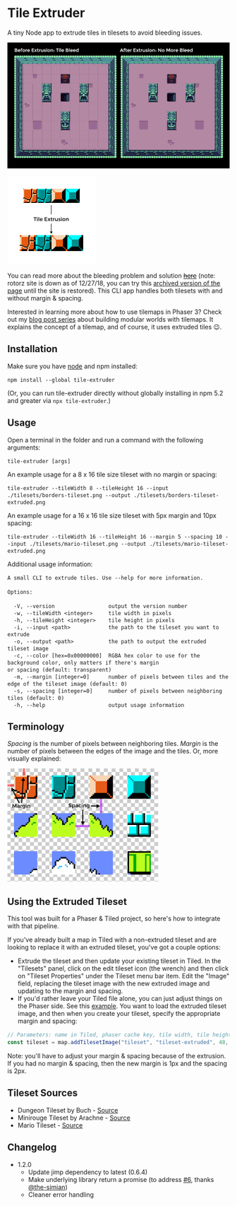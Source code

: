 # Tile Extruder

A tiny Node app to extrude tiles in tilesets to avoid bleeding issues.

![demo](./images/demo.png)

![explanation](./images/explanation.png)

You can read more about the bleeding problem and solution [~~here~~](http://rotorz.com/unity/tile-system/docs/edge-correction) (note: rotorz site is down as of 12/27/18, you can try this [archived version of the page](https://web.archive.org/web/20180411151113/http://rotorz.com/unity/tile-system/docs/edge-correction) until the site is restored). This CLI app handles both tilesets with and without margin & spacing.

Interested in learning more about how to use tilemaps in Phaser 3? Check out my [blog post series](https://medium.com/@michaelwesthadley/modular-game-worlds-in-phaser-3-tilemaps-1-958fc7e6bbd6) about building modular worlds with tilemaps. It explains the concept of a tilemap, and of course, it uses extruded tiles 😉.

## Installation

Make sure you have [node](https://nodejs.org/en/) and npm installed:

```
npm install --global tile-extruder
```

(Or, you can run tile-extruder directly without globally installing in npm 5.2 and greater via `npx tile-extruder`.)

## Usage

Open a terminal in the folder and run a command with the following arguments:

```
tile-extruder [args]
```

An example usage for a 8 x 16 tile size tileset with no margin or spacing:

```
tile-extruder --tileWidth 8 --tileHeight 16 --input ./tilesets/borders-tileset.png --output ./tilesets/borders-tileset-extruded.png
```

An example usage for a 16 x 16 tile size tileset with 5px margin and 10px spacing:

```
tile-extruder --tileWidth 16 --tileHeight 16 --margin 5 --spacing 10 --input ./tilesets/mario-tileset.png --output ./tilesets/mario-tileset-extruded.png
```

Additional usage information:

```
A small CLI to extrude tiles. Use --help for more information.

Options:

  -V, --version                 output the version number
  -w, --tileWidth <integer>     tile width in pixels
  -h, --tileHeight <integer>    tile height in pixels
  -i, --input <path>            the path to the tileset you want to extrude
  -o, --output <path>           the path to output the extruded tileset image
  -c, --color [hex=0x00000000]  RGBA hex color to use for the background color, only matters if there's margin                                or spacing (default: transparent)
  -m, --margin [integer=0]      number of pixels between tiles and the edge of the tileset image (default: 0)
  -s, --spacing [integer=0]     number of pixels between neighboring tiles (default: 0)
  -h, --help                    output usage information
```

## Terminology

_Spacing_ is the number of pixels between neighboring tiles. _Margin_ is the number of pixels between the edges of the image and the tiles. Or, more visually explained:

![Margin and spacing](./images/margin-and-spacing.png)

## Using the Extruded Tileset

This tool was built for a Phaser & Tiled project, so here's how to integrate with that pipeline.

If you've already built a map in Tiled with a non-extruded tileset and are looking to replace it with an extruded tileset, you've got a couple options:

* Extrude the tileset and then update your existing tileset in Tiled. In the "Tilesets" panel, click on the edit tileset icon (the wrench) and then click on "Tileset Properties" under the Tileset menu bar item. Edit the "Image" field, replacing the tileset image with the new extruded image and updating to the margin and spacing.
* If you'd rather leave your Tiled file alone, you can just adjust things on the Phaser side. See this [example](https://github.com/sporadic-labs/tile-extruder/blob/master/phaser-test/main.js). You want to load the extruded tileset image, and then when you create your tileset, specify the appropriate margin and spacing:

```js
// Parameters: name in Tiled, phaser cache key, tile width, tile height, margin, spacing
const tileset = map.addTilesetImage("tileset", "tileset-extruded", 48, 48, 1, 2);
```

Note: you'll have to adjust your margin & spacing because of the extrusion. If you had no margin & spacing, then the new margin is 1px and the spacing is 2px.

## Tileset Sources

* Dungeon Tileset by Buch - [Source](https://opengameart.org/content/top-down-dungeon-tileset)
* Minirouge Tileset by Arachne - [Source](https://forums.tigsource.com/index.php?topic=14166.0)
* Mario Tileset - [Source](http://rmrk.net/index.php?topic=37002.0)

## Changelog

- 1.2.0
  - Update jimp dependency to latest (0.6.4)
  - Make underlying library return a promise (to address [#6](https://github.com/sporadic-labs/tile-extruder/issues/6), thanks [@the-simian](https://github.com/the-simian))
  - Cleaner error handling
